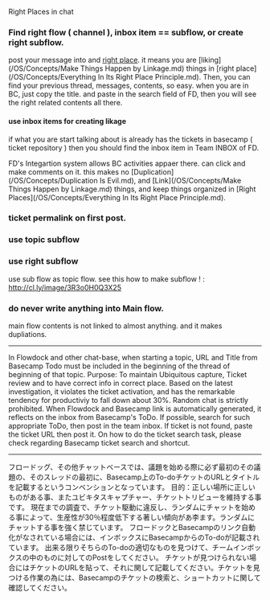 Right Places in chat
### Find right flow ( channel ), inbox item == subflow, or create right subflow.
post your message into and [right place](/OS/Conventions/RightPlaces). it means you are [liking](/OS/Concepts/Make Things Happen by Linkage.md) things in [right place](/OS/Concepts/Everything In Its Right Place Principle.md). 
Then, you can find your previous thread, messages, contents, so easy. when you are in BC, just copy the title. and paste in the search field of FD, then you will see the right related contents all there. 

#### use inbox items for creating likage
if what you are start talking about is already has the tickets in basecamp ( ticket repository ) then you should find the inbox item in Team INBOX of FD. 

FD's Integartion system allows BC activities appaer there. can click and make comments on it. this makes no [Duplication](/OS/Concepts/Duplication Is Evil.md), and [Link](/OS/Concepts/Make Things Happen by Linkage.md) things, and keep things organized in [Right Places](/OS/Concepts/Everything In Its Right Place Principle.md). 
### ticket permalink on first post.

### use topic subflow
### use right subflow
use sub flow as topic flow. see this how to make subflow ! : http://cl.ly/image/3R3o0H0Q3X25
### do never write anything into Main flow. 
main flow contents is not linked to almost anything. and it makes dupliations. 

-----------

In Flowdock and other chat-base, when starting a topic, URL and Title from Basecamp Todo must be included in the beginning of the thread of beginning of that topic. 
Purpose: To maintain Ubiquitous capture, Ticket review and to have correct info in correct place. Based on the latest investigation, it violates the ticket activation, and has the remarkable tendency for productiviy to fall down about 30%. Random chat is strictly prohibited. When Flowdock and Basecamp link is automatically generated, it reflects on the inbox from Basecamp's ToDo.
If possible, search for such appropriate ToDo, then  post in the team inbox.
If ticket is not found, paste the ticket URL then post it. On how to do the ticket search task, please check regarding Basecamp ticket search and shortcut.

----------------

フロードッグ、その他チャットベースでは、議題を始める際に必ず最初のその議題の、そのスレッドの最初に、Basecamp上のTo-doチケットのURLとタイトルを記載するというコンベンションとなっています。
目的：正しい場所に正しいものがある事、またユビキタスキャプチャー、チケットトリビューを維持する事です。
現在までの調査で、チケット駆動に違反し、ランダムにチャットを始める事によって、生産性が30％程度低下する著しい傾向があ李ます。ランダムにチャットする事を強く禁じています。
フロードックとBasecampのリンク自動化がなされている場合には、インボックスにBasecampからのTo-doが記載されています。
出来る限りそちらのTo-doの適切なものを見つけて、チームインボックスの中のものに対してのPostをしてください。
チケットが見つけられない場合にはチケットのURLを貼って、それに関して記載してください。チケットを見つける作業の為には、Basecampのチケットの検索と、ショートカットに関して確認してください。
